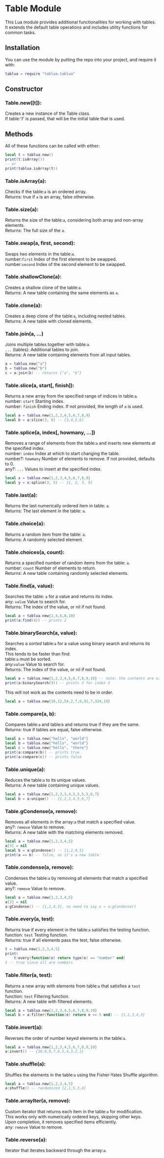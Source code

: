 # Table Module
This Lua module provides additional functionalities for working with tables. It extends the default table operations and includes utility functions for common tasks.


## Installation
You can use the module by putting the repo into your project, and require it with:
```lua
tablua = require "tablua.tablua"
```

## Constructor

### Table.new([t]):
Creates a new instance of the Table class.  
If table:'*t*' is passed, that will be the initial table that is used.

## Methods
All of these functions can be called with either:
```lua 
local t = tablua.new()
print(t:isArray())
-- or 
print(tablua.isArray(t))
```
### Table.isArray(a):
Checks if the table:`a` is an ordered array.  
Returns: true if `a` is an array, false otherwise. 

### Table.size(a):
Returns the size of the table:`a`, considering both array and non-array elements.  
Returns: The full size of the `a`.

### Table.swap(a, first, second):
Swaps two elements in the table:`a`.  
number:`first` Index of the first element to be swapped.  
number:`second` Index of the second element to be swapped.  

### Table.shallowClone(a):
Creates a shallow clone of the table:`a`.  
Returns: A new table containing the same elements as `a`.  

### Table.clone(a):
Creates a deep clone of the table:`a`, including nested tables.  
Returns: A new table with cloned elements.

### Table.join(a, ...)
Joins multiple tables together with table:`a`.  
`...` (tables): Additional tables to join.  
Returns: A new table containing elements from all input tables.

```lua
a = tablua.new{"a"}
b = tablua.new{"b"}
c = a:join(b) -- returns {"a", "b"}
```

### Table.slice(a, start[, finish]):
Returns a new array from the specified range of indices in table:`a`.  
number: `start` Starting index.  
number: `finish` Ending index. If not provided, the length of `a` is used.

```lua
local a = tablua.new{1,2,3,4,5,6,7,8,9}
local b = a:slice(3, 6) -- {3,4,5,6}
```

### Table.splice(a, index[, howmany, ...])
Removes a range of elements from the table:`a` and inserts new elements at the specified index.  
number: `index` Index at which to start changing the table.  
number?: `howmany` Number of elements to remove. If not provided, defaults to 0.  
any?: `...` Values to insert at the specified index.

```lua
local x = tablua.new{1,2,3,4,5,6,7,8,9}
local y = x:splice(3, 5) -- {1, 2, 3, 9}
```

### Table.last(a):
Returns the last numerically ordered item in table: `a`.  
Returns: The last element in the table: `a`.

### Table.choice(a):
Returns a random item from the table: `a`.  
Returns: A randomly selected element.

### Table.choices(a, count):
Returns a specified number of random items from the table: `a`.  
number: `count` Number of elements to return.  
Returns: A new table containing randomly selected elements.

### Table.find(a, value):
Searches the table: `a` for a value and returns its index.  
any: `value` Value to search for.  
Returns: The index of the value, or nil if not found.

```lua
local a = tablua.new{2,4,6,8,10}
print(a:find(4)) -- prints 2
```

### Table.binarySearch(a, value):
Searches a *sorted* table:`a` for a value using binary search and returns its index.  
This tends to be faster than find.  
table:`a` must be sorted.  
any:`value` Value to search for.  
Returns: The index of the value, or nil if not found.

```lua
local a = tablua.new{1,2,3,4,5,6,7,8,9,10} -- note: the contents are ordered
print(a:binarySearch(3)) -- prints 3 for index 3
```

This will not work as the contents need to be in order.
```lua
local a = tablua.new{10,12,54,2,7,6,92,7,324,19}
```

### Table.compare(a, b):
Compares table:`a` and table:`b` and returns true if they are the same.  
Returns: true if tables are equal, false otherwise.

```lua
local a = tablua.new{"hello", "world"}
local b = tablua.new{"hello", "world"}
local c = tablua.new{"hello", "there"}
print(a:compare(b)) -- prints true
print(a:compare(c)) -- prints false
```

### Table.unique(a):
Reduces the table:`a` to its unique values.  
Returns: A new table containing unique values.

```lua
local a = tablua.new{1,2,3,3,4,5,5,5,5,6,7}
local b = a:unique() -- {1,2,3,4,5,6,7}
```

### Table.gCondense(a, remove):
Removes all elements in the array:`a` that match a specified value.  
any?: `remove` Value to remove.  
Returns: A new table with the matching elements removed.

```lua
local a = tablua.new{1,2,3,4,5}
a[3] = nil
local b = a:gCondense() -- {1,2,4,5}
print(a == b) -- false, as it's a new table
```

### Table.condense(a, remove):
Condenses the table:`a` by removing all elements that match a specified value.  
any?: `remove` Value to remove.

```lua
local a = tablua.new{1,2,3,4,5}
a[3] = nil
a:gCondense() -- {1,2,4,5}, no need to say x = a:gCondense()
```

### Table.every(a, test):
Returns true if every element in the table:`a` satisfies the testing function.  
function: `test` Testing function.  
Returns: true if all elements pass the test, false otherwise.

```lua
t = tablua.new{1,2,3,4,5}
print(
	t:every(function(e) return type(e) == "number" end)
) -- true since all are numbers
```

### Table.filter(a, test):
Returns a new array with elements from table:`a` that satisfies a `test` function.  
function: `test` Filtering function.  
Returns: A new table with filtered elements.

```lua
local a = tablua.new{1,2,3,4,5,6,7,8,9,10}
local b = a:filter(function(e) return e <= 5 end) -- {1,2,3,4,5}
```

### Table.invert(a):
Reverses the order of number keyed elements in the table:`a`.  

```lua
local a = tablua.new{1,2,3,4,5,6,7,8,9,10}
a:invert() -- {10,9,8,7,6,5,4,3,2,1}
```

### Table.shuffle(a):
Shuffles the elements in the table:`a` using the Fisher-Yates Shuffle algorithm.  

```lua 
local a = tablua.new{1,2,3,4,5}
a:shuffle() -- randomized {2,1,5,3,4}
```

### Table.arrayIter(a, remove):
Custom iterator that returns each item in the table:`a` for modification.  
This works only with numerically ordered keys, skipping other keys.  
Upon completion, it removes specified items efficiently.  
any: `remove` Value to remove.

### Table.reverse(a):
Iterator that iterates backward through the array:`a`.  
